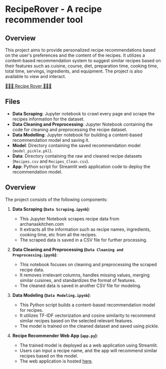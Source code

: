 # RecipeRover - A recipe recommender tool

## Overview

This project aims to provide personalized recipe recommendations based on the user's preferences and the content of the recipes. It utilizes a content-based recommendation system to suggest similar recipes based on their features such as cuisine, course, diet, preparation time, cooking time, total time, servings, ingredients, and equipment. The project is also available to view and interact.

[🍵🧆🍲 Recipe Rover 🥘🥣🥧](https://reciperover.streamlit.app)


## Files

- **Data Scraping**: Jupyter notebook to crawl every page and scrape the recipes information for the dataset.
- **Data Cleaning and Preprocessing**: Jupyter Notebook containing the code for cleaning and preprocessing the recipe dataset.
- **Data Modelling**: Jupyter notebook for building a content-based recommendation model and saving it.
- **Model**: Directory containing the saved recommendation model (`model_pickle.pkl`).
- **Data**: Directory containing the raw and cleaned recipe datasets (`Recipes.csv` and `Recipes_Clean.csv`).
- **App**: Python script for Streamlit web application code to deploy the recommendation model.


## Overview

The project consists of the following components:

1. **Data Scraping (`Data Scraping.ipynb`)**:
   - This Jupyter Notebook scrapes recipe data from archanaskitchen.com
   - It extracts all the information such as recipe names, ingredients, cooking time, etc from all the recipes.
   - The scraped data is saved in a CSV file for further processing.

2. **Data Cleaning and Preprocessing (`Data Cleaning and Preprocessing.ipynb`)**:
   - This notebook focuses on cleaning and preprocessing the scraped recipe data.
   - It removes irrelevant columns, handles missing values, merging similar cuisines, and standardizes the format of features.
   - The cleaned data is saved in another CSV file for modeling.

3. **Data Modeling (`Data Modeling.ipynb`)**:
   - This Python script builds a content-based recommendation model for recipes.
   - It utilizes TF-IDF vectorization and cosine similarity to recommend similar recipes based on the selected relevant features.
   - The model is trained on the cleaned dataset and saved using pickle.

4. **Recipe Recommender Web App (`app.py`)**:
   - The trained model is deployed as a web application using Streamlit.
   - Users can input a recipe name, and the app will recommend similar recipes based on the model.
   - The web application is hosted [here](https://reciperover.streamlit.app).